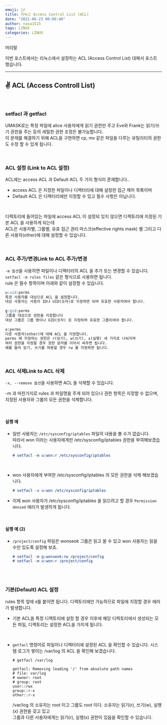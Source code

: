 ```yaml
---
emoji: 🤦‍♂️
title: 리눅스 Access Control List (ACL)
date: "2021-06-23 00:00:40"
author: nasa1515
tags: LINUX
categories: LINUX
---
```


머리말  

이번 포스트에서는 리눅스에서 설정하는 ACL (Access Control List) 대해서 포스트 했습니다.   

---

## ✌ ACL (Access Controll List)

<br/>

### setfacl 과 getfacl  
	
UMASK로는 특정 파일에 alice 사용자에게 읽기 권한만 주고 Eve와 Frank는 읽기/쓰기 권한을 주는 등의 세밀한 권한 조정은 불가능합니다.  
이 문제를 해결하기 위해 ACL을 구현하면 cp, mv 같은 파일을 다루는 유틸리티의 권한도 수정 할 수 있게 됩니다.  

<br/>

### ACL 설정 (Link to ACL 설정)  
	
ACL에는 access ACL 과 Default ACL 두 가지 형식이 존재합니다..  
	
* access ACL 은 지정한 파일이나 디렉터리에 대해 설정한 접근 제어 목록이며  
* Default ACL 은 디렉터리에만 지정할 수 있고 필수 사항은 아닙니다.

<br/>

디렉토리에 들어있는 파일에 access ACL 이 설정되 있지 않으면  디렉토리에 지정된 기본 ACL 을 사용하게 되는데     
ACL은 사용자별, 그룹별, 유효 접근 권리 마스크(effective rights mask) 별 그리고 다른 사용자(other)에 대해 설정할 수 있습니다. 
	

<br/>

### ACL 추가/변경Link to ACL 추가/변경  

``-m 옵션``을 사용하면 파일이나 디렉터리의 ACL 을 추가 또는 변경할 수 있습니다. ``setfacl -m rules files`` 같은 형식으로 사용하면 됩니다.  
rule 은 필수 항목이며 아래와 같이 설정할 수 있습니다.

```md
u:uid:perms
특정 사용자를 대상으로 ACL 을 설정합니다.
대상 사용자는 사용자 ID나 UID(숫자)로 지정하면 되며 유효한 사용자여야 합니다.
  
g:gid:perms
그룹을 대상으로 권한을 지정합니다
대상 그룹은 그룹 명이나 GID(숫자) 로 지정하며 유효한 그룹이여야 합니다.
  
o:perms
다른 사용자(other)에 대해 ACL 을 지정합니다.
perms 에 지정하는 권한은 r(읽기), w(쓰기), x(실행) 세 가지로 나눠지며
여러 권한을 지정할 경우 권한 문자를 이어서 써주면 됩니다.
예를 들어 읽기, 쓰기를 허용할 경우 rw 를 지정하면 됩니다.
```

<br/>

### ACL 삭제Link to ACL 삭제  

``-x, --remove 옵션``을 사용하면 ACL 을 삭제할 수 있습니다.  
	
-m 과 마찬가지로 rules 과 파일명을 주게 되어 있으나 권한 항목은 지정할 수 없으며, 지정된 사용자와 그룹의 모든 권한을 삭제합니다.  


<br/>

#### 실행 예


* 일반 사용자는 ``/etc/sysconfig/iptables`` 파일의 내용을 볼 수가 없습니다.  
    따라서 won 이라는 사용자에게만 /etc/sysconfig/iptables 권한을 부여해보겠습니다.

    ```md
    # setfacl -m u:won:r /etc/sysconfig/iptables
    ```

<br/>

* won 사용자에게 부여한 /etc/sysconfig/iptables 의 모든 권한을 삭제 해보겠습니다. 

    ```md
	# setfacl -x u:won /etc/sysconfig/iptables
    ```

* 이제 won 사용자가  /etc/sysconfig/iptables 을 읽으려고 할 경우 `Permission denied` 에러가 발생하게 됩니다.

<br/>

#### 실행 예 (2)

* ``/project/config`` 파일은 wonseok 그룹은 읽고 쓸 수 있고 won 사용자는 읽을 수만 있도록 설정해 보죠.

	```md
	# setfacl -m g:wonseok:rw /project/config
	# setfacl -m u:won:r /project/config
	```

<br/>


<br/>

### 기본(Default) ACL 설정   

rules 항목 앞에 ``d``를 붙이면 됩니다. 디렉토리에만 가능하므로 파일에 지정할 경우 에러가 발생합니다.  

* 기본 ACL을 특정 디렉토리에 설정 할 경우 이후에 해당 디렉토리에서 생성되는 모든 파일, 디렉토리는 설정한 ACL을 가지게 됩니다.

<br/>

* ``getfacl`` 명령어로 파일이나 디렉터리에 설정된 ACL 을 확인할 수 있습니다. 시스템 로그가 쌓이는 /var/log 의 ACL 을 확인해 보겠습니다.

	```mde
	# getfacl /var/log
 
	getfacl: Removing leading '/' from absolute path names
	# file: var/log
	# owner: root
	# group: root
	user::rwx
	group::r-x
	other::r-x
	```

	/var/log 의 소유자는 root 이고 그룹도 root 이다. 소유자는 읽기(r), 쓰기(w), 실행(x) 권한을 갖고 있고  
	그룹과 다른 사용자에게는 읽기(r), 실행(x) 권한이 있음을 확인할 수 있습니다.


```toc
```